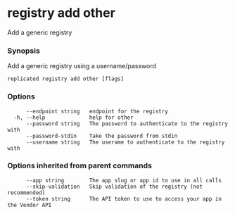 # registry add other

Add a generic registry

### Synopsis

Add a generic registry using a username/password

```
replicated registry add other [flags]
```

### Options

```
      --endpoint string   endpoint for the registry
  -h, --help              help for other
      --password string   The password to authenticate to the registry with
      --password-stdin    Take the password from stdin
      --username string   The userame to authenticate to the registry with
```

### Options inherited from parent commands

```
      --app string        The app slug or app id to use in all calls
      --skip-validation   Skip validation of the registry (not recommended)
      --token string      The API token to use to access your app in the Vendor API
```

